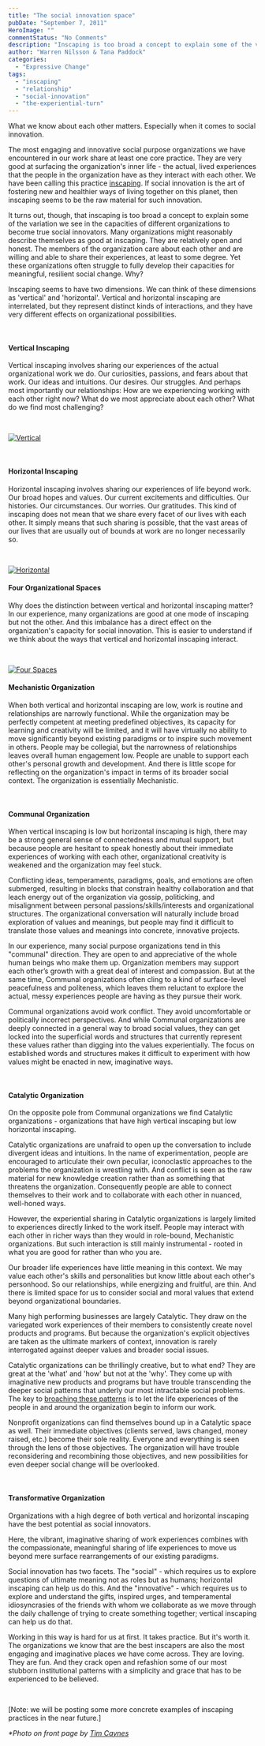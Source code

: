 ```yaml
---
title: "The social innovation space"
pubDate: "September 7, 2011"
HeroImage: ""
commentStatus: "No Comments"
description: "Inscaping is too broad a concept to explain some of the variation we see in the capacities of different organizations to become true social innovators. Many organizations might reasonably describe themselves as good at inscaping. They are relatively open and honest. The members of the organization care about each other and are willing and able to share their experiences. Yet these organizations often struggle to fully develop their capacities for meaningful, resilient social change. Why?"
author: "Warren Nilsson & Tana Paddock"
categories: 
  - "Expressive Change"
tags: 
  - "inscaping"
  - "relationship"
  - "social-innovation"
  - "the-experiential-turn"
---
```


What we know about each other matters. Especially when it comes to social innovation.

The most engaging and innovative social purpose organizations we have encountered in our work share at least one core practice. They are very good at surfacing the organization's inner life - the actual, lived experiences that the people in the organization have as they interact with each other. We have been calling this practice [inscaping](https://organizationunbound.org/expressive-change/inscaping/). If social innovation is the art of fostering new and healthier ways of living together on this planet, then inscaping seems to be the raw material for such innovation.

It turns out, though, that inscaping is too broad a concept to explain some of the variation we see in the capacities of different organizations to become true social innovators. Many organizations might reasonably describe themselves as good at inscaping. They are relatively open and honest. The members of the organization care about each other and are willing and able to share their experiences, at least to some degree. Yet these organizations often struggle to fully develop their capacities for meaningful, resilient social change. Why?

Inscaping seems to have two dimensions. We can think of these dimensions as 'vertical' and 'horizontal'. Vertical and horizontal inscaping are interrelated, but they represent distinct kinds of interactions, and they have very different effects on organizational possibilities.

 

#### **Vertical Inscaping**

Vertical inscaping involves sharing our experiences of the actual organizational work we do. Our curiosities, passions, and fears about that work. Our ideas and intuitions. Our desires. Our struggles. And perhaps most importantly our relationships: How are we experiencing working with each other right now? What do we most appreciate about each other? What do we find most challenging?

 

[![](https://organizationunbound.org/wp-content/uploads/2011/09/Vertical.jpg "Vertical")](https://organizationunbound.org/wp-content/uploads/2011/09/Vertical.jpg)

 

#### **Horizontal Inscaping**

Horizontal inscaping involves sharing our experiences of life beyond work. Our broad hopes and values. Our current excitements and difficulties. Our histories. Our circumstances. Our worries. Our gratitudes. This kind of inscaping does not mean that we share every facet of our lives with each other. It simply means that such sharing is possible, that the vast areas of our lives that are usually out of bounds at work are no longer necessarily so.

 

[![](https://organizationunbound.org/wp-content/uploads/2011/09/Horizontal.jpg "Horizontal")](https://organizationunbound.org/wp-content/uploads/2011/09/Horizontal.jpg)

#### **Four Organizational Spaces**

Why does the distinction between vertical and horizontal inscaping matter? In our experience, many organizations are good at one mode of inscaping but not the other. And this imbalance has a direct effect on the organization's capacity for social innovation. This is easier to understand if we think about the ways that vertical and horizontal inscaping interact.

 

[![](https://organizationunbound.org/wp-content/uploads/2011/09/Four-Spaces.jpg "Four Spaces")](https://organizationunbound.org/wp-content/uploads/2011/09/Four-Spaces.jpg)

#### **Mechanistic Organization**

When both vertical and horizontal inscaping are low, work is routine and relationships are narrowly functional. While the organization may be perfectly competent at meeting predefined objectives, its capacity for learning and creativity will be limited, and it will have virtually no ability to move significantly beyond existing paradigms or to inspire such movement in others. People may be collegial, but the narrowness of relationships leaves overall human engagement low. People are unable to support each other's personal growth and development. And there is little scope for reflecting on the organization's impact in terms of its broader social context. The organization is essentially Mechanistic.

 

#### **Communal Organization**

When vertical inscaping is low but horizontal inscaping is high, there may be a strong general sense of connectedness and mutual support, but because people are hesitant to speak honestly about their immediate experiences of working with each other, organizational creativity is weakened and the organization may feel stuck.

Conflicting ideas, temperaments, paradigms, goals, and emotions are often submerged, resulting in blocks that constrain healthy collaboration and that leach energy out of the organization via gossip, politicking, and misalignment between personal passions/skills/interests and organizational structures. The organizational conversation will naturally include broad exploration of values and meanings, but people may find it difficult to translate those values and meanings into concrete, innovative projects.

In our experience, many social purpose organizations tend in this "communal" direction. They are open to and appreciative of the whole human beings who make them up. Organization members may support each other’s growth with a great deal of interest and compassion. But at the same time, Communal organizations often cling to a kind of surface-level peacefulness and politeness, which leaves them reluctant to explore the actual, messy experiences people are having as they pursue their work.

Communal organizations avoid work conflict. They avoid uncomfortable or politically incorrect perspectives. And while Communal organizations are deeply connected in a general way to broad social values, they can get locked into the superficial words and structures that currently represent these values rather than digging into the values experientially. The focus on established words and structures makes it difficult to experiment with how values might be enacted in new, imaginative ways.

 

#### **Catalytic Organization**

On the opposite pole from Communal organizations we find Catalytic organizations - organizations that have high vertical inscaping but low horizontal inscaping.

Catalytic organizations are unafraid to open up the conversation to include divergent ideas and intuitions. In the name of experimentation, people are encouraged to articulate their own peculiar, iconoclastic approaches to the problems the organization is wrestling with. And conflict is seen as the raw material for new knowledge creation rather than as something that threatens the organization. Consequently people are able to connect themselves to their work and to collaborate with each other in nuanced, well-honed ways.

However, the experiential sharing in Catalytic organizations is largely limited to experiences directly linked to the work itself. People may interact with each other in richer ways than they would in role-bound, Mechanistic organizations. But such interaction is still mainly instrumental - rooted in what you are good for rather than who you are.

Our broader life experiences have little meaning in this context. We may value each other's skills and personalities but know little about each other's personhood. So our relationships, while energizing and fruitful, are thin. And there is limited space for us to consider social and moral values that extend beyond organizational boundaries.

Many high performing businesses are largely Catalytic. They draw on the variegated work experiences of their members to consistently create novel products and programs. But because the organization's explicit objectives are taken as the ultimate markers of context, innovation is rarely interrogated against deeper values and broader social issues.

Catalytic organizations can be thrillingly creative, but to what end? They are great at the 'what' and 'how' but not at the 'why'. They come up with imaginative new products and programs but have trouble transcending the deeper social patterns that underly our most intractable social problems. The key to [broaching these patterns](https://organizationunbound.org/expressive-change/whole-person-whole-system/) is to let the life experiences of the people in and around the organization begin to inform our work.

Nonprofit organizations can find themselves bound up in a Catalytic space as well. Their immediate objectives (clients served, laws changed, money raised, etc.) become their sole reality. Everyone and everything is seen through the lens of those objectives. The organization will have trouble reconsidering and recombining those objectives, and new possibilities for even deeper social change will be overlooked.

 

#### **Transformative Organization**

Organizations with a high degree of both vertical and horizontal inscaping have the best potential as social innovators.

Here, the vibrant, imaginative sharing of work experiences combines with the compassionate, meaningful sharing of life experiences to move us beyond mere surface rearrangements of our existing paradigms.

Social innovation has two facets. The "social" - which requires us to explore questions of ultimate meaning not as roles but as humans; horizontal inscaping can help us do this. And the "innovative" - which requires us to explore and understand the gifts, inspired urges, and temperamental idiosyncrasies of the friends with whom we collaborate as we move through the daily challenge of trying to create something together; vertical inscaping can help us do that.

Working in this way is hard for us at first. It takes practice. But it's worth it. The organizations we know that are the best inscapers are also the most engaging and imaginative places we have come across. They are loving. They are fun. And they crack open and refashion some of our most stubborn institutional patterns with a simplicity and grace that has to be experienced to be believed.

 

\[Note: we will be posting some more concrete examples of inscaping practices in the near future.\]

_\*Photo on front page by [Tim Caynes](http://www.flickr.com/photos/timcaynes/351502040/sizes/l/in/photostream/)_
